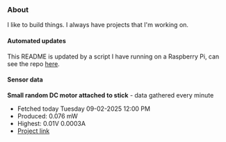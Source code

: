 ### About
I like to build things. I always have projects that I'm working on.

#### Automated updates
This README is updated by a script I have running on a Raspberry Pi, can see the repo [here](https://github.com/jdc-cunningham/raspi-git-repo-updater).

#### Sensor data


**Small random DC motor attached to stick** - data gathered every minute
- Fetched today Tuesday 09-02-2025 12:00 PM
- Produced: 0.076 mW
- Highest: 0.01V 0.0003A
- [Project link](https://github.com/jdc-cunningham/turbine-raspi)